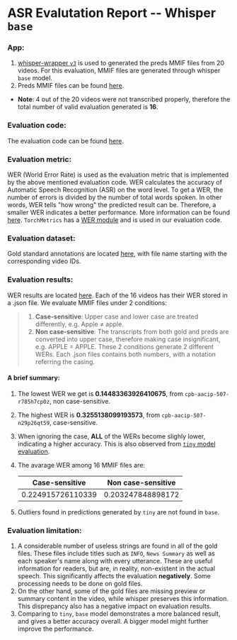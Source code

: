 # ASR Evalutation Report -- Whisper `base`

### App:
1. [whisper-wrapper `v3`](https://github.com/clamsproject/app-whisper-wrapper) is used to generated the preds MMIF files from 20 videos. For this evaluation, MMIF files are generated through whisper `base` model. 
2. Preds MMIF files can be found [here](https://github.com/clamsproject/aapb-evaluations/tree/2-asr-eval/asr_eval/preds%40whisper-wrapper-base%40aapb-collaboration-21).
* **Note**: 4 out of the 20 videos were not transcribed properly, therefore the total number of valid evaluation generated is **16**.

### Evaluation code: 
The evaluation code can be found [here](https://github.com/clamsproject/aapb-evaluations/tree/2-asr-eval/asr_eval).

### Evaluation metric: 
WER (World Error Rate) is used as the evaluation metric that is implemented by the above mentioned evaluation code. WER calculates the accuracy of Automatic Speech Recognition (ASR) on the word level. To get a WER, the number of errors is divided by the number of total words spoken. In other words, WER tells "how wrong" the predicted result can be. Therefore, a smaller WER indicates a better performance. More information can be found [here](https://en.wikipedia.org/wiki/Word_error_rate).
`TorchMetrics` has a [WER module](https://torchmetrics.readthedocs.io/en/stable/text/word_error_rate.html) and is used in our evaluation code.

### Evaluation dataset: 
Gold standard annotations are located [here](https://github.com/clamsproject/aapb-collaboration/tree/21-undocumented-changes/21), with file name starting with the corresponding video IDs.

### Evaluation results: 
WER results are located [here](https://github.com/clamsproject/aapb-evaluations/tree/2-asr-eval/asr_eval/wer_base_results). Each of the 16 videos has their WER stored in a .json file.
We evaluate MMIF files under 2 conditions:
>1. **Case-sensitive**: Upper case and lower case are treated differently, e.g. Apple ≠ apple. 
>2. **Non case-sensitive**: The transcripts from both gold and preds are converted into upper case, therefore making case insignificant, e.g. APPLE = APPLE.
These 2 conditions generate 2 different WERs. Each .json files contains both numbers, with a notation referring the casing.

#### A brief summary:
1. The lowest WER we get is **0.14483363926410675**, from `cpb-aacip-507-r785h7cp0z`, non case-sensitive.
2. The highest WER is **0.3255138099193573**, from `cpb-aacip-507-n29p26qt59`, case-sensitive. 
3. When ignoring the case, **ALL** of the WERs become slighly lower, indicating a higher accuracy. This is also observed from [`tiny` model evaluation](https://github.com/clamsproject/aapb-evaluations/blob/2-asr-eval/asr_eval/report-20230725-preds%40whisper-wrapper-tiny%40aapb-collaboration-21.md).
4. The avarage WER among 16 MMIF files are:
   
    | Case-sensitive   | Non case-sensitive|
    | -----------      | -----------       |
    | 0.224915726110339| 0.203247848898172 |
5. Outliers found in predictions generated by `tiny` are not found in `base`. 

### Evaluation limitation: 
1. A considerable number of useless strings are found in all of the gold files. These files include titles such as `INFO`, `News Summary` as well as each speaker's name along with every utterance. These are useful information for readers, but are, in reality, non-existent in the actual speech. This significantly affects the evaluation **negatively**. Some processing needs to be done on gold files.
2. On the other hand, some of the gold files are missing preview or summary content in the video, while whisper preserves this information. This disprepancy also has a negative impact on evaluation results. 
3. Comparing to `tiny`, `base` model demonstrates a more balanced result, and gives a better accuracy overall. A bigger model might further improve the performance.
